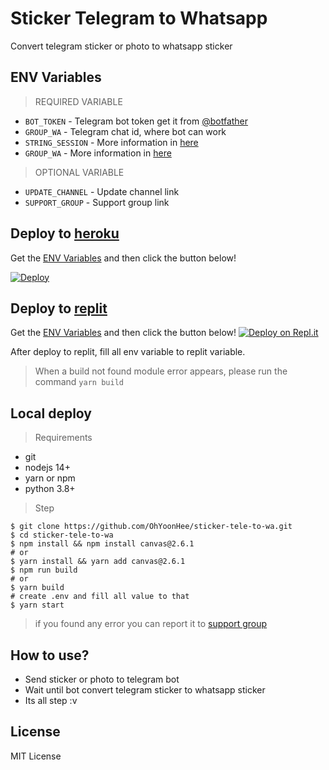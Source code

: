 # Sticker Telegram to Whatsapp
Convert telegram sticker or photo to whatsapp sticker

## ENV Variables
> REQUIRED VARIABLE
- `BOT_TOKEN` - Telegram bot token get it from [@botfather](https://t.me/botfather)
- `GROUP_WA` - Telegram chat id, where bot can work
- `STRING_SESSION` - More information in [here](./tutorial/session.md)
- `GROUP_WA` - More information in [here](./tutorial/chat_id.md)
> OPTIONAL VARIABLE
- `UPDATE_CHANNEL` - Update channel link
- `SUPPORT_GROUP` - Support group link

## Deploy to [heroku](https://heroku.com/)
Get the [ENV Variables](#env-variables) and then click the button below!  

[![Deploy](https://www.herokucdn.com/deploy/button.svg)](https://dashboard.heroku.com/new?button-url=https%3A%2F%2Fgithub.com%2FOhYoonHee%2Fsticker-tele-to-wa&template=https%3A%2F%2Fgithub.com%2FOhYoonHee%2Fsticker-tele-to-wa)

## Deploy to [replit](https://replit.com/)
Get the [ENV Variables](#env-variables) and then click the button below!
[![Deploy on Repl.it](https://replit.com/badge/github/OhYoonHee/sticker-tele-to-wa)](https://repl.it/github/OhYoonHee/sticker-tele-to-wa)

After deploy to replit, fill all env variable to replit variable.
> When a build not found module error appears, please run the command `yarn build`

## Local deploy
> Requirements
* git
* nodejs 14+
* yarn or npm
* python 3.8+

> Step
```shell
$ git clone https://github.com/OhYoonHee/sticker-tele-to-wa.git
$ cd sticker-tele-to-wa
$ npm install && npm install canvas@2.6.1
# or
$ yarn install && yarn add canvas@2.6.1
$ npm run build
# or
$ yarn build
# create .env and fill all value to that
$ yarn start
```
> if you found any error you can report it to [support group](https://t.me/TarianaBicara)

## How to use?
- Send sticker or photo to telegram bot
- Wait until bot convert telegram sticker to whatsapp sticker
- Its all step :v


## License
MIT License